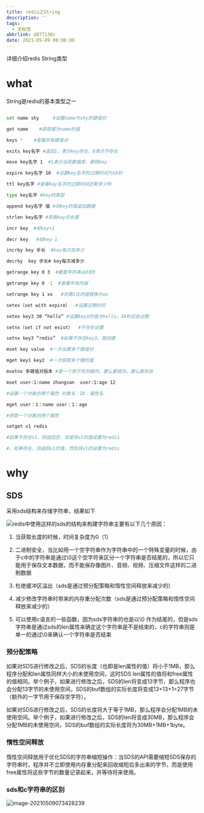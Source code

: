 ```yaml
---
title: redis之String
description: ''
tags:
  - 无标签
abbrlink: d877136c
date: 2021-05-09 00:00:00
---
```



详细介绍redis String类型



<!-- more -->



# what



String是redis的基本类型之一



```Bash

set name shy     #设置name为shy的键值对

get name    #获取键为name的值

keys *    #查看所有键值对

exits key名字 #返回1，表示key存在，0表示不存在

move key名字 1  #1表示当前数据库，删除key

expire key名字 10  #设置key名字的过期时间为10秒

ttl key名字 #查看key名字的过期时间还剩多少秒

type key名字 #key的类型

append key名字 值 #向key的值追加数据

strlen key名字 #获取key的长度

incr key  #给key+1

decr key   #给key-1

incrby key 步长  #key每次加多少

decrby  key 步长# key每次减多少

getrange key 0 3  #截取字符串从0到3

getrange key 0 -1  #查看所有内容

setrange key 1 xx   #将第1位的值替换为xx

setex（set with expire）  #设置过期时间

setex key3 30 “hello” #设置key3的值为hello，30秒后会过期

setnx（set if not exist）  #不存在设置

setnx key3 “redis”  #如果不存在key3，就创建

mset key value  #一次设置多个键值对

mget key1 key2  #一次获取多个键的值

msetnx 多键值对版本 #是一个原子性的操作，要么都成功，要么都失败 

mset user:1:name zhangsan  user:1:age 12

#设置一个对象的两个属性 对象名：ID：属性名

mget user：1：name user：1：age

#获取一个对象的两个属性

setget v1 redis

#如果不存在v1，则返回空，但是将v1的值设置为redis

#，如果存在，则返回v1的值，然后将v1的设置为redis

```



# why



## SDS



采用sds结构来存储字符串，结果如下



![](https://gitee.com/flow_disaster/blog-map-bed/raw/master/img/image-20210509073428239.png)redis中使用这样的sds的结构来构建字符串主要有以下几个原因：



1. 当获取长度的时候，时间复杂度为0（1）

2. 二进制安全，当比如用一个空字符串作为字符串中的一个特殊变量的时候，由于c中的字符串是通过\0这个空字符来区分一个字符串是否结尾的，所以它只能用于保存文本数据，而不能保存像图片、音频、视频、压缩文件这样的二进制数据

3. 杜绝缓冲区溢出（sds是通过预分配策略和惰性空间释放来减少的）

4. 减少修改字符串时带来的内存重分配次数（sds是通过预分配策略和惰性空间释放来减少的）

5. 可以使用c语言的一些函数，因为sds字符串的也是以\0 作为结尾的，但是sds字符串是通过sds的len属性来确定这个字符串是不是结束的，c的字符串则是单一的通过\0来确认一个字符串是否结束



### 预分配策略



如果对SDS进行修改之后，SDS的长度（也即是len属性的值）将小于1MB，那么程序分配和len属性同样大小的未使用空间，这时SDS len属性的值将和free属性的值相同。举个例子，如果进行修改之后，SDS的len将变成13字节，那么程序也会分配13字节的未使用空间，SDS的buf数组的实际长度将变成13+13+1=27字节（额外的一字节用于保存空字符）。



如果对SDS进行修改之后，SDS的长度将大于等于1MB，那么程序会分配1MB的未使用空间。举个例子，如果进行修改之后，SDS的len将变成30MB，那么程序会分配1MB的未使用空间，SDS的buf数组的实际长度将为30MB+1MB+1byte。



### 惰性空间释放



惰性空间释放用于优化SDS的字符串缩短操作：当SDS的API需要缩短SDS保存的字符串时，程序并不立即使用内存重分配来回收缩短后多出来的字节，而是使用free属性将这些字节的数量记录起来，并等待将来使用。



### sds和c字符串的区别



![image-20210509073428239](https://gitee.com/flow_disaster/blog-map-bed/raw/master/img/image-20210509073428239.png)